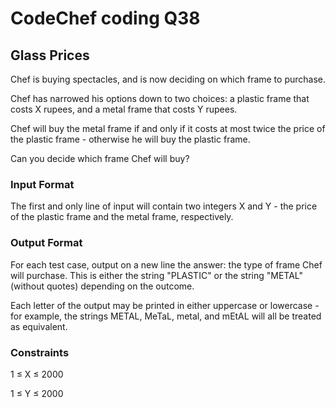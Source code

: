 # CodeChef coding Q38

## Glass Prices
Chef is buying spectacles, and is now deciding on which frame to purchase.

Chef has narrowed his options down to two choices: a plastic frame that costs 
X rupees, and a metal frame that costs 
Y rupees.

Chef will buy the metal frame if and only if it costs at most twice the price of the plastic frame - otherwise he will buy the plastic frame.

Can you decide which frame Chef will buy?

### Input Format
The first and only line of input will contain two integers 
X and 
Y - the price of the plastic frame and the metal frame, respectively.
### Output Format
For each test case, output on a new line the answer: the type of frame Chef will purchase.
This is either the string "PLASTIC" or the string "METAL" (without quotes) depending on the outcome.

Each letter of the output may be printed in either uppercase or lowercase - for example, the strings METAL, MeTaL, metal, and mEtAL will all be treated as equivalent.

### Constraints
1
≤
X
≤
2000

1
≤
Y
≤
2000
